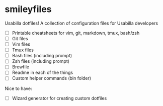 # smileyfiles
Usabilla dotfiles! A collection of configuration files for Usabilla developers

- [ ] Printable cheatsheets for vim, git, markdown, tmux, bash/zsh
- [ ] Git files
- [ ] Vim files
- [ ] Tmux files
- [ ] Bash files (including prompt)
- [ ] Zsh files (including prompt)
- [ ] Brewfile
- [ ] Readme in each of the things
- [ ] Custom helper commands (bin folder)

Nice to have:
- [ ] Wizard generator for creating custom dotfiles
